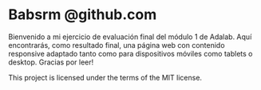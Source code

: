 # Babsrm @github.com
Bienvenido a mi ejercicio de evaluación final del módulo 1 de Adalab.
Aquí encontrarás, como resultado final, una página web con contenido responsive adaptado tanto como para dispositivos móviles como tablets o desktop.
Gracias por leer!

This project is licensed under the terms of the MIT license.